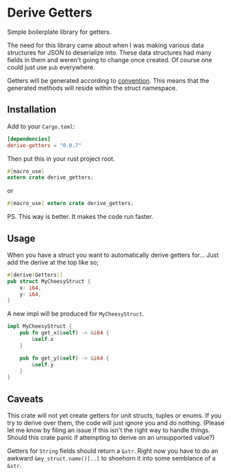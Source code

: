 # Derive Getters

Simple boilerplate library for getters.

The need for this library came about when I was making various data structures for JSON to deserialize into. These data structures had many fields in them and weren't going to change once created. Of course one could just use `pub` everywhere.

Getters will be generated according to [convention](https://github.com/rust-lang/rfcs/blob/master/text/0344-conventions-galore.md#gettersetter-apis). This means that the generated methods will reside within the struct namespace.

## Installation

Add to your `Cargo.toml`:
```toml
[dependencies]
derive-getters = "0.0.7"
```

Then put this in your rust project root.
```rust
#[macro_use]
extern crate derive_getters;
```
or
```rust
#[macro_use] extern crate derive_getters;
```
PS. This way is better. It makes the code run faster.

## Usage

When you have a struct you want to automatically derive getters for... Just add the derive at the top like so;
```rust
#[derive(Getters)]
pub struct MyCheesyStruct {
    x: i64,
    y: i64,
}
```

A new impl will be produced for `MyCheesyStruct`.
```rust
impl MyCheesyStruct {
    pub fn get_x(&self) -> &i64 {
        &self.x
    }

    pub fn get_y(&self) -> &i64 {
        &self.y
    }
}
```

## Caveats

This crate will not yet create getters for unit structs, tuples or enums. If you try to derive over them, the code will just ignore you and do nothing. (Please let me know by filing an issue if this isn't the right way to handle things. Should this crate panic if attempting to derive on an unsupported value?)

Getters for `String` fields should return a `&str`. Right now you have to do an awkward `&my_struct.name()[..]` to shoehorn it into some semblance of a `&str`.
